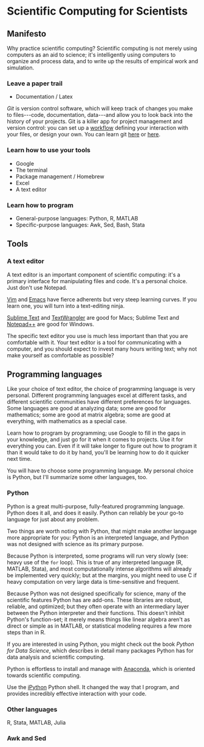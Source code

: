 Scientific Computing for Scientists
===================================

## Manifesto
Why practice scientific computing? Scientific computing is not merely using computers as an aid to science; it's intelligently using computers to organize and process data, and to write up the results of empirical work and simulation.

### Leave a paper trail
* Documentation / Latex

*Git* is version control software, which will keep track of changes you make to files---code, documentation, data---and allow you to look back into the history of your projects. Git is a killer app for project management and version control: you can set up a [workflow](https://www.atlassian.com/git/workflows) defining your interaction with your files, or design your own. You can learn git [here](http://gitready.com/) or [here](http://git-scm.com/book).

### Learn how to use your tools
* Google
* The terminal
* Package management / Homebrew
* Excel
* A text editor

### Learn how to program
* General-purpose languages: Python, R, MATLAB
* Specific-purpose languages: Awk, Sed, Bash, Stata

## Tools
### A text editor
A text editor is an important component of scientific computing: it's a primary interface for manipulating files and code. It's a personal choice. Just don't use Notepad.

[Vim](http://www.vim.org/) and [Emacs](http://www.gnu.org/software/emacs/) have fierce adherents but very steep learning curves. If you learn one, you will turn into a text-editing ninja.

[Sublime Text](http://www.sublimetext.com/) and [TextWrangler](http://www.barebones.com/products/textwrangler/) are good for Macs; Sublime Text and [Notepad++](http://notepad-plus-plus.org/) are good for Windows.

The specific text editor you use is much less important than that you are comfortable with it. Your text editor is a tool for communicating with a computer, and you should expect to invest many hours writing text; why not make yourself as comfortable as possible?

## Programming languages
Like your choice of text editor, the choice of programming language is very personal. Different programming languages excel at different tasks, and different scientific communities have different preferences for languages. Some languages are good at analyzing data; some are good for mathematics; some are good at matrix algebra; some are good at everything, with mathematics as a special case.

Learn how to program by programming; use Google to fill in the gaps in your knowledge, and just go for it when it comes to projects. Use it for everything you can. Even if it will take longer to figure out how to program it than it would take to do it by hand, you'll be learning how to do it quicker next time.

You will have to choose some programming language. My personal choice is Python, but I'll summarize some other languages, too.

### Python
Python is a great multi-purpose, fully-featured programming language. Python does it all, and does it easily. Python can reliably be your go-to language for just about any problem.

Two things are worth noting with Python, that might make another language more appropriate for you: Python is an interpreted language, and Python was not designed with science as its primary purpose.

Because Python is interpreted, some programs will run very slowly (see: heavy use of the `for` loop). This is true of any interpreted language (R, MATLAB, Stata), and most computationally intense algorithms will already be implemented very quickly; but at the margins, you might need to use C if heavy computation on very large data is time-sensitive and frequent.

Because Python was not designed specifically for science, many of the scientific features Python has are add-ons. These libraries are robust, reliable, and optimized; but they often operate with an intermediary layer between the Python interpreter and their functions. This doesn't inhibit Python's function-set; it merely means things like linear algebra aren't as direct or simple as in MATLAB, or statistical modeling requires a few more steps than in R.

If you are interested in using Python, you might check out the book _Python for Data Science_, which describes in detail many packages Python has for data analysis and scientific computing.

Python is effortless to install and manage with [Anaconda](https://store.continuum.io/cshop/anaconda/), which is oriented towards scientific computing.

Use the [iPython](http://ipython.org/) Python shell. It changed the way that I program, and provides incredibly effective interaction with your code.

### Other languages
R, Stata, MATLAB, Julia

### Awk and Sed

